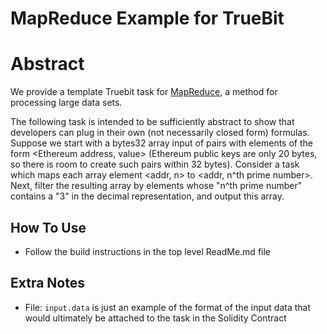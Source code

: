 # MapReduce Example for TrueBit

# Abstract
We provide a template Truebit task for [MapReduce](https://en.wikipedia.org/wiki/MapReduce), a method for processing large data sets.

The following task is intended to be sufficiently abstract to show that developers can plug in their own (not necessarily closed form) formulas.  Suppose we start with a bytes32 array input of pairs with elements of the form <Ethereum address, value> (Ethereum public keys are only 20 bytes, so there is room to create such pairs within 32 bytes).   Consider a task which maps each array element <addr, n> to <addr, n^th prime number>.  Next, filter the resulting array by elements whose "n^th prime number" contains a "3" in the decimal representation, and output this array.

## How To Use

* Follow the build instructions in the top level ReadMe.md file

## Extra Notes

* File: `input.data` is just an example of the format of the input data that would ultimately be attached to the task in the Solidity Contract
